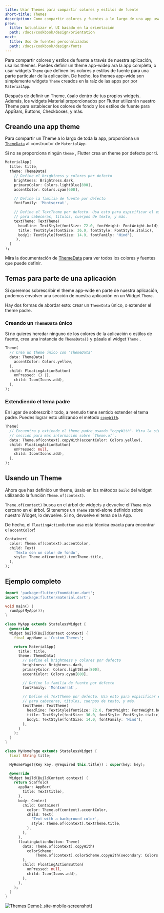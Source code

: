 ```yaml
---
title: Usar Themes para compartir colores y estilos de fuente
short-title: Themes
description: Como compartir colores y fuentes a lo largo de una app usando Themes.
prev:
  title: Actualizar el UI basado en la orientación
  path: /docs/cookbook/design/orientation
next:
  title: Uso de fuentes personalizadas
  path: /docs/cookbook/design/fonts
---
```


Para compartir colores y estilos de fuente a través de nuestra aplicación, usa los themes. 
Puedes definir un theme app-widep ara la app completa, o usar widgets `Theme` 
que definen los colores y estilos de fuente para una parte 
particular de la aplicación. De hecho, 
los themes app-wide son simplemente widgets `Theme` 
creados en la raíz de las apps por por `MaterialApp`. 

Después de definir un Theme, úsalo dentro de tus propios widgets. 
Además, los widgets Material proporcionados por Flutter utilizarán nuestro Theme para establecer los 
colores de fondo y los estilos de fuente para AppBars, Buttons, Checkboxes, y más.    

## Creando una app theme

Para compartir un Theme a lo largo de toda la app, proporciona un
[`ThemeData`]({{site.api}}/flutter/material/ThemeData-class.html)
al constructor de `MaterialApp`.

Si no se proporciona ningún `theme` , Flutter crea un theme por defecto por ti.

<!-- skip -->
```dart
MaterialApp(
  title: title,
  theme: ThemeData(
    // Define el brightness y colores por defecto
    brightness: Brightness.dark,
    primaryColor: Colors.lightBlue[800],
    accentColor: Colors.cyan[600],

    // Define la familia de fuente por defecto
    fontFamily: 'Montserrat',
    
    // Define el TextTheme por defecto. Usa esto para espicificar el estilo de texto por defecto 
    // para cabeceras, títulos, cuerpos de texto, y más.
    textTheme: TextTheme(
      headline: TextStyle(fontSize: 72.0, fontWeight: FontWeight.bold),
      title: TextStyle(fontSize: 36.0, fontStyle: FontStyle.italic),
      body1: TextStyle(fontSize: 14.0, fontFamily: 'Hind'),
     ),
  )
);
```

Mira la documentación de [ThemeData]({{site.api}}/flutter/material/ThemeData-class.html)
para ver todos los colores y fuentes que puede definir.

## Temas para parte de una aplicación

Si queremos sobrescribir el theme app-wide en parte de nuestra aplicación, podemos 
envolver una sección de nuestra aplicación en un Widget `Theme`.

Hay dos formas de abordar esto: crear un `ThemeData` único, o 
extender el theme padre.

### Creando un `ThemeData` único

Si no quieres heredar ninguno de los colores de la aplicación o estilos de fuente, crea una instancia de 
 `ThemeData()` y pásala al widget `Theme` .

<!-- skip -->
```dart
Theme(
  // Crea un theme único con "ThemeData"
  data: ThemeData(
    accentColor: Colors.yellow,
  ),
  child: FloatingActionButton(
    onPressed: () {},
    child: Icon(Icons.add),
  ),
);
```

### Extendiendo el tema padre

En lugar de sobrescribir todo, a menudo tiene sentido extender el tema 
padre. Puedes lograr esto utilizando el 
método 
[`copyWith`]({{site.api}}/flutter/material/ThemeData/copyWith.html).

<!-- skip -->
```dart
Theme(
  // Encuentra y extiende el theme padre usando "copyWith". Mira la siguiente  
  // sección para más información sobre `Theme.of`.
  data: Theme.of(context).copyWith(accentColor: Colors.yellow),
  child: FloatingActionButton(
    onPressed: null,
    child: Icon(Icons.add),
  ),
);
```

## Usando un Theme

Ahora que has definido un theme, úsalo en los métodos `build` del widget 
utilizando la función `Theme.of(context)`.

`Theme.of(context)` busca en el árbol de widgets y devuelve el `Theme` 
más cercano en el árbol. Si tenemos un `Theme` stand-alone definido sobre nuestro Widget, 
lo devuelve. Si no, devuelve el tema de la App.

De hecho, el `FloatingActionButton` usa esta técnica exacta para encontrar el 
`accentColor`!
 
<!-- skip -->
```dart
Container(
  color: Theme.of(context).accentColor,
  child: Text(
    'Texto con un color de fondo',
    style: Theme.of(context).textTheme.title,
  ),
);
```   

## Ejemplo completo

```dart
import 'package:flutter/foundation.dart';
import 'package:flutter/material.dart';

void main() {
  runApp(MyApp());
}

class MyApp extends StatelessWidget {
  @override
  Widget build(BuildContext context) {
    final appName = 'Custom Themes';

    return MaterialApp(
      title: title,
      theme: ThemeData(
        // Define el brightness y colores por defecto
        brightness: Brightness.dark,
        primaryColor: Colors.lightBlue[800],
        accentColor: Colors.cyan[600],

        // Define la familia de fuente por defecto
        fontFamily: 'Montserrat',
        
        // Define el TextTheme por defecto. Usa esto para espicificar el estilo de texto por defecto 
        // para cabeceras, títulos, cuerpos de texto, y más.
        textTheme: TextTheme(
          headline: TextStyle(fontSize: 72.0, fontWeight: FontWeight.bold),
          title: TextStyle(fontSize: 36.0, fontStyle: FontStyle.italic),
          body1: TextStyle(fontSize: 14.0, fontFamily: 'Hind'),
        ),
      )
    );
  }
}

class MyHomePage extends StatelessWidget {
  final String title;

  MyHomePage({Key key, @required this.title}) : super(key: key);

  @override
  Widget build(BuildContext context) {
    return Scaffold(
      appBar: AppBar(
        title: Text(title),
      ),
      body: Center(
        child: Container(
          color: Theme.of(context).accentColor,
          child: Text(
            'Text with a background color',
            style: Theme.of(context).textTheme.title,
          ),
        ),
      ),
      floatingActionButton: Theme(
        data: Theme.of(context).copyWith(
          colorScheme:
              Theme.of(context).colorScheme.copyWith(secondary: Colors.yellow),
        ),
        child: FloatingActionButton(
          onPressed: null,
          child: Icon(Icons.add),
        ),
      ),
    );
  }
}
```

![Themes Demo](/images/cookbook/themes.png){:.site-mobile-screenshot}